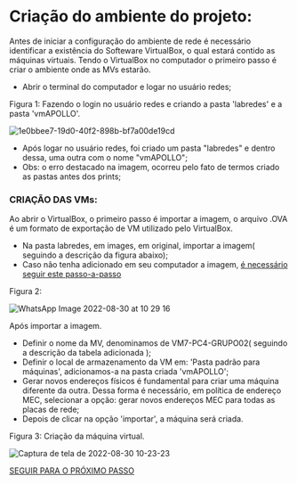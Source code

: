 # Criação do ambiente do projeto:

Antes de iniciar a configuração do ambiente de rede é necessário identificar a existência do Softeware VirtualBox, o qual estará contido as máquinas virtuais.
Tendo o VirtualBox no computador o primeiro passo é criar o ambiente onde as MVs estarão.



- Abrir o terminal do computador e logar no usuário redes;

Figura 1: Fazendo o login no usuário redes e criando a pasta 'labredes' e a pasta 'vmAPOLLO'.

![1e0bbee7-19d0-40f2-898b-bf7a00de19cd](https://user-images.githubusercontent.com/97605797/187445010-6dfd4137-5473-4954-9359-c275732bd387.jpeg)
- Após logar no usuário redes, foi criado um pasta "labredes" e dentro dessa, uma outra com o nome "vmAPOLLO"; 
- Obs: o erro destacado na imagem, ocorreu pelo fato de termos criado as pastas antes dos prints;

### CRIAÇÃO DAS VMs:

Ao abrir o VirtualBox, o primeiro passo é importar a imagem, o arquivo .OVA é um formato de exportação de VM utilizado pelo VirtualBox.
- Na pasta labredes, em images, em original, importar a imagem( seguindo a descrição da figura abaixo);
- Caso não tenha adicionado em seu computador a imagem, [é necessário seguir este passo-a-passo](https://github.com/alaelson/2022-924-notasdeaula/blob/main/Aula.924.2022.06.22.md)

Figura 2: 

![WhatsApp Image 2022-08-30 at 10 29 16](https://user-images.githubusercontent.com/97605797/187450057-e0371d55-9474-486b-b1a1-0b050f06328e.jpeg)

Após importar a imagem.
- Definir o nome da MV, denominamos de VM7-PC4-GRUPO02( seguindo a descrição da tabela adicionada );
- Definir o local de armazenamento da VM em: 'Pasta padrão para máquinas', adicionamos-a na pasta criada 'vmAPOLLO';
- Gerar novos endereços físicos é fundamental para criar uma máquina diferente da outra. Dessa forma é necessário, em política de endereço MEC, selecionar a opção: gerar novos endereços MEC para todas as placas de rede;
- Depois de clicar na opção 'importar', a máquina será criada.

Figura 3: Criação da máquina virtual.

![Captura de tela de 2022-08-30 10-23-23](https://user-images.githubusercontent.com/97605797/187450003-f2cd1330-616d-4b9a-b2f8-af8490cf3128.png)

[SEGUIR PARA O PRÓXIMO PASSO](https://github.com/laurargs/RedeApolo/blob/main/RedeApolo-main/RedeApolo-main/2%20-%20Roteiro%20SSH-Server.md)
